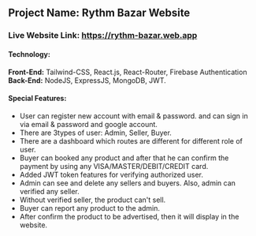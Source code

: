 ## Project Name: Rythm Bazar Website ##
### Live Website Link: https://rythm-bazar.web.app ###


#### Technology: ####
**Front-End:** Tailwind-CSS, React.js, React-Router, Firebase Authentication <br>
**Back-End:** NodeJS, ExpressJS, MongoDB, JWT.


#### Special Features: ####
* User can register new account with email & password. and can sign in via email & password and google account.
* There are 3types of user: Admin, Seller, Buyer.
* There are a dashboard which routes are different for different role of user.
* Buyer can booked any product and after that he can confirm the payment by using any VISA/MASTER/DEBIT/CREDIT card.
* Added JWT token features for verifying authorized user.
* Admin can see and delete any sellers and buyers. Also, admin can verified any seller.
* Without verified seller, the product can't sell.
* Buyer can report any product to the admin.
* After confirm the product to be advertised, then it will display in the website.